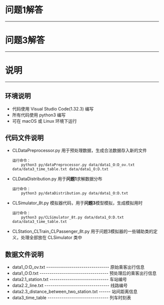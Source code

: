 # 问题1解答
-----

# 问题3解答
-----

# 说明
------

## 环境说明
- 代码使用 Visual Studio Code(1.32.3) 编写
- 所有代码使用 python3 编写
- 可在 macOS 或 Linux 环境下运行

## 代码文件说明
- CLDataPreprocessor.py
    用于预处理数据，生成合法数据存入新的文件
    ```
    运行命令：
        python3 py/dataPreprocessor.py data/data1_O:D_ov.txt data/data3_time_table.txt data/data1_O:D.txt
    ```

- CLDataDistribution.py
    用于**问题1**求解数据分布
    ```
    运行命令：
        python3 py/dataDistribution.py data/data1_O:D.txt  
    ```

- CLSimulator_8t.py
    模拟器代码，用于**问题3**模型模拟，生成模拟用时
    ```
    运行命令：
        python3 py/CLSimulator_8t.py data/data1_O:D.txt data/data3_time_table.txt
    ```
- CLStation_CLTrain_CLPassenger_8t.py
    用于问题3模拟器的一些辅助类的定义，处理全部放在 CLSimulator 类中

## 数据文件说明
- data1_O:D_ov.txt -------------------------------- 原始乘客出行信息
- data1_O:D.txt ----------------------------------- 预处理后的乘客出行信息
- data2.1_station.txt ------------------------------ 车站编号
- data2.2_line.txt --------------------------------- 线路编号
- data2.3_distance_between_two_station.txt ------ 站间距离信息
- data3_time_table ------------------------------- 列车时刻表